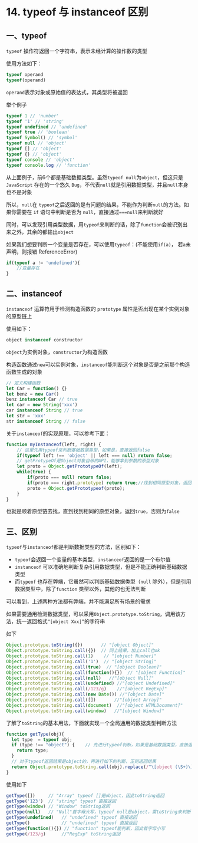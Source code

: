 # 14. typeof 与 instanceof 区别

## 一、typeof

`typeof` 操作符返回一个字符串，表示未经计算的操作数的类型

使用方法如下：

```js
typeof operand
typeof(operand)
```

`operand`表示对象或原始值的表达式，其类型将被返回

举个例子

```js
typeof 1 // 'number'
typeof '1' // 'string'
typeof undefined // 'undefined'
typeof true // 'boolean'
typeof Symbol() // 'symbol'
typeof null // 'object'
typeof [] // 'object'
typeof {} // 'object'
typeof console // 'object'
typeof console.log // 'function'
```

从上面例子，前6个都是基础数据类型。虽然`typeof null`为`object`，但这只是`JavaScript` 存在的一个悠久 `Bug`，不代表`null`就是引用数据类型，并且`null`本身也不是对象

所以，`null`在 `typeof`之后返回的是有问题的结果，不能作为判断`null`的方法。如果你需要在 `if` 语句中判断是否为 `null`，直接通过`===null`来判断就好

同时，可以发现引用类型数据，用`typeof`来判断的话，除了`function`会被识别出来之外，其余的都输出`object`

如果我们想要判断一个变量是否存在，可以使用`typeof`：(不能使用`if(a)`， 若`a`未声明，则报错 ReferenceError)

```js
if(typeof a != 'undefined'){
    //变量存在
}
```

## 二、instanceof

`instanceof` 运算符用于检测构造函数的 `prototype` 属性是否出现在某个实例对象的原型链上

使用如下：

```js
object instanceof constructor
```

`object`为实例对象，`constructor`为构造函数

构造函数通过`new`可以实例对象，`instanceof`能判断这个对象是否是之前那个构造函数生成的对象

```js
// 定义构建函数
let Car = function() {}
let benz = new Car()
benz instanceof Car // true
let car = new String('xxx')
car instanceof String // true
let str = 'xxx'
str instanceof String // false
```

关于`instanceof`的实现原理，可以参考下面：

```js
function myInstanceof(left, right) {
    // 这里先用typeof来判断基础数据类型，如果是，直接返回false
    if(typeof left !== 'object' || left === null) return false;
    // getProtypeOf是Object对象自带的API，能够拿到参数的原型对象
    let proto = Object.getPrototypeOf(left);
    while(true) {                  
        if(proto === null) return false;
        if(proto === right.prototype) return true;//找到相同原型对象，返回true
        proto = Object.getPrototypeof(proto);
    }
}
```

也就是顺着原型链去找，直到找到相同的原型对象，返回`true`，否则为`false`

## 三、区别

`typeof`与`instanceof`都是判断数据类型的方法，区别如下：

- `typeof`会返回一个变量的基本类型，`instanceof`返回的是一个布尔值
- `instanceof` 可以准确地判断复杂引用数据类型，但是不能正确判断基础数据类型
- 而`typeof` 也存在弊端，它虽然可以判断基础数据类型（`null` 除外），但是引用数据类型中，除了`function` 类型以外，其他的也无法判断

可以看到，上述两种方法都有弊端，并不能满足所有场景的需求

如果需要通用检测数据类型，可以采用`Object.prototype.toString`，调用该方法，统一返回格式`“[object Xxx]”`的字符串

如下

```js
Object.prototype.toString({})       // "[object Object]"
Object.prototype.toString.call({})  // 同上结果，加上call也ok
Object.prototype.toString.call(1)    // "[object Number]"
Object.prototype.toString.call('1')  // "[object String]"
Object.prototype.toString.call(true)  // "[object Boolean]"
Object.prototype.toString.call(function(){})  // "[object Function]"
Object.prototype.toString.call(null)   //"[object Null]"
Object.prototype.toString.call(undefined) //"[object Undefined]"
Object.prototype.toString.call(/123/g)    //"[object RegExp]"
Object.prototype.toString.call(new Date()) //"[object Date]"
Object.prototype.toString.call([])       //"[object Array]"
Object.prototype.toString.call(document)  //"[object HTMLDocument]"
Object.prototype.toString.call(window)   //"[object Window]"
```

了解了`toString`的基本用法，下面就实现一个全局通用的数据类型判断方法

```js
function getType(obj){
  let type  = typeof obj;
  if (type !== "object") {    // 先进行typeof判断，如果是基础数据类型，直接返回
    return type;
  }
  // 对于typeof返回结果是object的，再进行如下的判断，正则返回结果
  return Object.prototype.toString.call(obj).replace(/^\[object (\S+)\]$/, '$1'); 
}
```

使用如下

```js
getType([])     // "Array" typeof []是object，因此toString返回
getType('123')  // "string" typeof 直接返回
getType(window) // "Window" toString返回
getType(null)   // "Null"首字母大写，typeof null是object，需toString来判断
getType(undefined)   // "undefined" typeof 直接返回
getType()            // "undefined" typeof 直接返回
getType(function(){}) // "function" typeof能判断，因此首字母小写
getType(/123/g)      //"RegExp" toString返回
```

